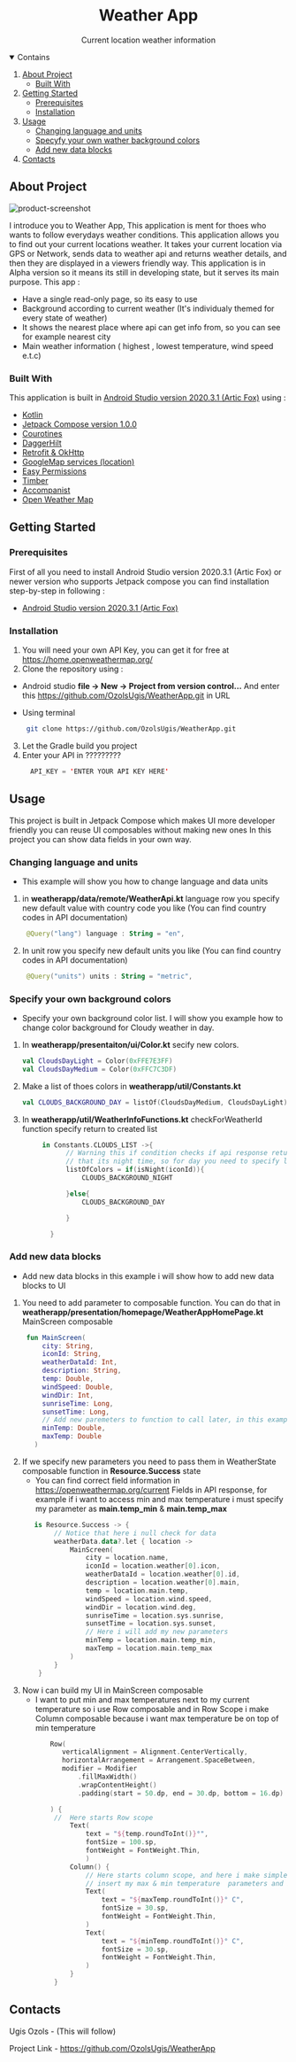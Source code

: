 <h1 align="center">Weather App</h1>
<p align="center"> Current location weather information</p>

<details open ="open">
  <summary>Contains</summary>
  <ol>
    <li>
      <a href='#about-the-project'>About Project</a>
        <ul>
          <li><a href="#built-with">Built With</a></li>
        </ul>
    </li>
    <li>
      <a href='#getting-started'>Getting Started</a>
        <ul>
          <li><a href="#prerequisites">Prerequisites</a></li>
        </ul> 
        <ul>
          <li><a href="#installation">Installation</a></li>
        </ul>
    </li> 
    <li>
      <a href='#usage'>Usage</a>
         <ul>
          <li><a href="#changing-language-and-units">Changing language and units</a></li>
        </ul> 
       <ul>
          <li><a href="#specify-your-own-background-colors">Specyfy your own wather background colors</a></li>
        </ul> 
        <ul>
          <li><a href="#add-new-data-blocks">Add new data blocks</a></li>
        </ul>
    </li>
    <li>
      <a href='#contacts'>Contacts</a> 
    </li>
  </ol>
  
## About Project
![product-screenshot](https://imagizer.imageshack.com/v2/1280x1024q90/924/M6UCGJ.jpg)

I introduce you to Weather App, This application is ment for thoes who wants to follow everydays weather conditions. This application allows you to find out your current locations
weather. It takes your current location via GPS or Network, sends data to weather api and returns weather details, and then they are displayed in a viewers friendly way. This application is in Alpha version so it means its still in developing state, but it serves its main purpose. 
This app :
*  Have a single read-only page, so its easy to use
*  Background according to current weather (It's individualy themed for every state of weather) 
*  It shows the nearest place where api can get info from, so you can see for example nearest city
*  Main weather information ( highest , lowest temperature, wind speed e.t.c)

### Built With 

This application is built in  [Android Studio version 2020.3.1 (Artic Fox)](https://developer.android.com/studio?gclid=CjwKCAjwgb6IBhAREiwAgMYKRlU8WsxaTu6kg3JANeH6rEr8MrWyit5JaDfcTy0v1tTP0-DOmL1QnRoCxrcQAvD_BwE&gclsrc=aw.ds) 
using :

* [Kotlin](https://developer.android.com/kotlin)
* [Jetpack Compose version 1.0.0](https://developer.android.com/jetpack/compose?gclid=EAIaIQobChMImIyxhI-i8gIVlgCiAx3kZgYlEAAYASAAEgL1J_D_BwE&gclsrc=aw.ds)
* [Courotines](https://developer.android.com/kotlin/coroutines?gclid=EAIaIQobChMIqZC4jo-i8gIVsAZ7Ch1rOASzEAAYASAAEgKAwvD_BwE&gclsrc=aw.ds)
* [DaggerHilt](https://developer.android.com/training/dependency-injection/hilt-android)
* [Retrofit & OkHttp](https://square.github.io/retrofit/)
* [GoogleMap services (location)](https://developers.google.com/android/reference/com/google/android/gms/location/package-summary)
* [Easy Permissions](https://github.com/googlesamples/easypermissions)
* [Timber](https://github.com/JakeWharton/timber)
* [Accompanist](https://github.com/google/accompanist)
* [Open Weather Map](https://openweathermap.org/)

## Getting Started
### Prerequisites 

First of all you need to install Android Studio version 2020.3.1 (Artic Fox) or newer version who supports Jetpack compose
you can find installation step-by-step in following : 

* [Android Studio version 2020.3.1 (Artic Fox)](https://developer.android.com/studio?gclid=CjwKCAjwgb6IBhAREiwAgMYKRlU8WsxaTu6kg3JANeH6rEr8MrWyit5JaDfcTy0v1tTP0-DOmL1QnRoCxrcQAvD_BwE&gclsrc=aw.ds) 

### Installation 

1. You will need your own API Key, you can get it for free at https://home.openweathermap.org/
2. Clone the repository using : 

* Android studio **file -> New -> Project from version control...** And enter this https://github.com/OzolsUgis/WeatherApp.git in URL

* Using terminal 
  ```sh
   git clone https://github.com/OzolsUgis/WeatherApp.git
   ```
   
3. Let the Gradle build you project
4. Enter your API in ?????????
    ```kotlin
      API_KEY = 'ENTER YOUR API KEY HERE'
    ```
    
## Usage

This project is built in Jetpack Compose which makes UI more developer friendly you can reuse UI composables without making new ones
In this project you can show data fields in your own way. 

### Changing language and units 
* This example will show you how to change language and data units
1. in **weatherapp/data/remote/WeatherApi.kt** language row you specify new default value with country code you like (You can find country codes in API documentation)
   ```kotlin
    @Query("lang") language : String = "en",
    ```
2. In unit row you specify new default units you like (You can find country codes in API documentation)
   ```kotlin
    @Query("units") units : String = "metric",
    ```


### Specify your own background colors
* Specify your own background color list. I will show you example how to change color background for Cloudy weather in day. 
1. In **weatherapp/presentaiton/ui/Color.kt** secify new colors.
    ```kotlin
    val CloudsDayLight = Color(0xFFE7E3FF)
    val CloudsDayMedium = Color(0xFFC7C3DF)
    ```
        
2. Make a list of thoes colors in  **weatherapp/util/Constants.kt**
    ```kotlin
    val CLOUDS_BACKGROUND_DAY = listOf(CloudsDayMedium, CloudsDayLight)
    ```
3. In **weatherapp/util/WeatherInfoFunctions.kt**  checkForWeatherId function specify return to created list
     ```kotlin
          in Constants.CLOUDS_LIST ->{
                // Warning this if condition checks if api response returns
                // that its night time, so for day you need to specify list in else block
                listOfColors = if(isNight(iconId)){
                    CLOUDS_BACKGROUND_NIGHT

                }else{
                    CLOUDS_BACKGROUND_DAY

                }

            }
    ```
### Add new data blocks
* Add new data blocks in this example i will show how to add new data blocks to UI 
1. You need to add parameter to composable function. You can do that in **weatherapp/presentation/homepage/WeatherAppHomePage.kt**
MainScreen composable 
   ```kotlin
    fun MainScreen(
        city: String,
        iconId: String,
        weatherDataId: Int,
        description: String,
        temp: Double,
        windSpeed: Double,
        windDir: Int,
        sunriseTime: Long,
        sunsetTime: Long,
        // Add new paremeters to function to call later, in this example i will implement min and max temp
        minTemp: Double,
        maxTemp: Double
      )
    ```
2. If we specify new  parameters you need to pass them in WeatherState composable function in **Resource.Success** state
    * You can find correct field information in https://openweathermap.org/current Fields in API response, for example if i want to access min and max temperature
    i must specify my parameter as **main.temp_min** & **main.temp_max**
    ```kotlin
       is Resource.Success -> {
            // Notice that here i null check for data 
            weatherData.data?.let { location ->
                MainScreen(
                    city = location.name,
                    iconId = location.weather[0].icon,
                    weatherDataId = location.weather[0].id,
                    description = location.weather[0].main,
                    temp = location.main.temp,
                    windSpeed = location.wind.speed,
                    windDir = location.wind.deg,
                    sunriseTime = location.sys.sunrise,
                    sunsetTime = location.sys.sunset,
                    // Here i will add my new parameters 
                    minTemp = location.main.temp_min,
                    maxTemp = location.main.temp_max
                )
            }
        }
    ```
3. Now i can build my UI in MainScreen composable
    * I want to put min and max temperatures next to my current temperature so i use Row composable and in Row Scope 
    i make Column composable because i want max temperature be on top of min temperature 
    ```kotlin
           Row(
              verticalAlignment = Alignment.CenterVertically,
              horizontalArrangement = Arrangement.SpaceBetween,
              modifier = Modifier
                  .fillMaxWidth()
                  .wrapContentHeight()
                  .padding(start = 50.dp, end = 30.dp, bottom = 16.dp)

           ) {
            //  Here starts Row scope
                Text(
                    text = "${temp.roundToInt()}°",
                    fontSize = 100.sp,
                    fontWeight = FontWeight.Thin,
                    )
                Column() {
                    // Here starts column scope, and here i make simple Text composable and in text parameter i
                    // insert my max & min temperature  parameters and because they are Double data type i round them to Int 
                    Text(
                        text = "${maxTemp.roundToInt()}° C",
                        fontSize = 30.sp,
                        fontWeight = FontWeight.Thin,
                    )
                    Text(
                        text = "${minTemp.roundToInt()}° C",
                        fontSize = 30.sp,
                        fontWeight = FontWeight.Thin,
                    )
                }
            }
    ```
## Contacts

Ugis Ozols - (This will follow)

Project Link - https://github.com/OzolsUgis/WeatherApp







